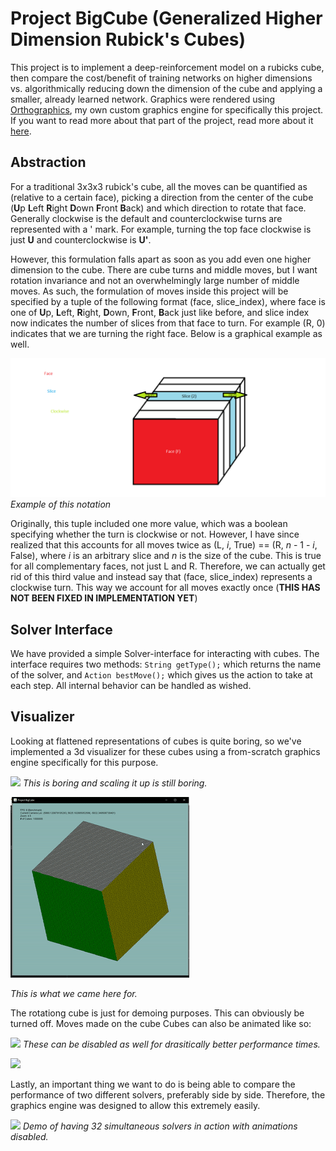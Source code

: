 # Project BigCube (Generalized Higher Dimension Rubick's Cubes)

This project is to implement a deep-reinforcement model on a rubicks cube, then compare the cost/benefit of training networks on higher dimensions vs. algorithmically reducing down the dimension of the cube and applying a smaller, already learned network. Graphics were rendered using [Orthographics](https://github.com/TheNightly/OrthoGraphics/tree/master), my own custom graphics engine for specifically this project. If you want to read more about that part of the project, read more about it [here](https://github.com/TheNightly/OrthoGraphics/tree/master).

## Abstraction
For a traditional 3x3x3 rubick's cube, all the moves can be quantified as (relative to a certain face), picking a direction from the center of the cube (**U**p **L**eft **R**ight **D**own **F**ront **B**ack) and which direction to rotate that face. Generally clockwise is the default and counterclockwise turns are represented with a ' mark. For example, turning the top face clockwise is just **U** and counterclockwise is **U'**. 

However, this formulation falls apart as soon as you add even one higher dimension to the cube. There are cube turns and middle moves, but I want rotation invariance and not an overwhelmingly large number of middle moves. As such, the formulation of moves inside this project will be specified by a tuple of the following format (face, slice_index), where face is one of **U**p, **L**eft, **R**ight, **D**own, **F**ront, **B**ack just like before, and slice index now indicates the number of slices from that face to turn. For example (R, 0) indicates that we are turning the right face. Below is a graphical example as well.

![](devnotes/CubeRotation.png)
*Example of this notation*

Originally, this tuple included one more value, which was a boolean specifying whether the turn is clockwise or not. However, I have since realized that this accounts for all moves twice as (L, *i*, True) == (R, *n* - 1 - *i*, False), where *i* is an arbitrary slice and *n* is the size of the cube. This is true for all complementary faces, not just L and R. Therefore, we can actually get rid of this third value and instead say that (face, slice_index) represents a clockwise turn. This way we account for all moves exactly once (**THIS HAS NOT BEEN FIXED IN IMPLEMENTATION YET**)

## Solver Interface
We have provided a simple Solver-interface for interacting with cubes. The interface requires two methods: `String getType();` which returns the name of the solver, and `Action bestMove();` which gives us the action to take at each step. All internal behavior can be handled as wished.  

## Visualizer
Looking at flattened representations of cubes is quite boring, so we've implemented a 3d visualizer for these cubes using a from-scratch graphics engine specifically for this purpose. 

![](https://rantonse.no/media/pages/blog/2016-05-12/7224aa9355-1607366376/rubik-flat.png)
*This is boring and scaling it up is still boring.*



![](devnotes/FinishedPerfCube.gif)

*This is what we came here for.*

The rotationg cube is just for demoing purposes. This can obviously be turned off. Moves made on the cube Cubes can also be animated like so:

![](devnotes/AnimationDemo.gif)
*These can be disabled as well for drasitically better performance times.*


![](devnotes/NoAnimationDemo.gif)

Lastly, an important thing we want to do is being able to compare the performance of two different solvers, preferably side by side. Therefore, the graphics engine was designed to allow this extremely easily.


![](devnotes\32ScenesDemo.gif)
*Demo of having 32 simultaneous solvers in action with animations disabled.*

